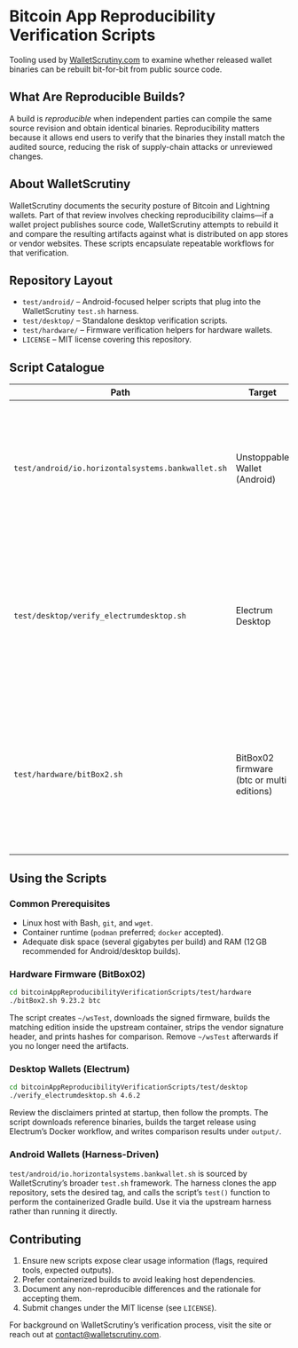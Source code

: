 # Bitcoin App Reproducibility Verification Scripts

Tooling used by [WalletScrutiny.com](https://walletscrutiny.com) to examine whether released wallet binaries can be rebuilt bit-for-bit from public source code.

## What Are Reproducible Builds?

A build is *reproducible* when independent parties can compile the same source revision and obtain identical binaries. Reproducibility matters because it allows end users to verify that the binaries they install match the audited source, reducing the risk of supply-chain attacks or unreviewed changes.

## About WalletScrutiny

WalletScrutiny documents the security posture of Bitcoin and Lightning wallets. Part of that review involves checking reproducibility claims—if a wallet project publishes source code, WalletScrutiny attempts to rebuild it and compare the resulting artifacts against what is distributed on app stores or vendor websites. These scripts encapsulate repeatable workflows for that verification.

## Repository Layout

- `test/android/` – Android-focused helper scripts that plug into the WalletScrutiny `test.sh` harness.
- `test/desktop/` – Standalone desktop verification scripts.
- `test/hardware/` – Firmware verification helpers for hardware wallets.
- `LICENSE` – MIT license covering this repository.

## Script Catalogue

| Path | Target | Purpose |
| --- | --- | --- |
| `test/android/io.horizontalsystems.bankwallet.sh` | Unstoppable Wallet (Android) | Defines repo metadata and a containerized Gradle build function that the WalletScrutiny harness calls when verifying Play Store APKs. |
| `test/desktop/verify_electrumdesktop.sh` | Electrum Desktop | End-to-end reproducibility script: downloads official release artifacts, runs Electrum’s Docker-based build, compares outputs, and reports differences. |
| `test/hardware/bitBox2.sh` | BitBox02 firmware (btc or multi editions) | Automates downloading vendor firmware, rebuilding inside the upstream container image, stripping signatures, and comparing hashes. |

## Using the Scripts

### Common Prerequisites

- Linux host with Bash, `git`, and `wget`.
- Container runtime (`podman` preferred; `docker` accepted).
- Adequate disk space (several gigabytes per build) and RAM (12 GB recommended for Android/desktop builds).

### Hardware Firmware (BitBox02)

```bash
cd bitcoinAppReproducibilityVerificationScripts/test/hardware
./bitBox2.sh 9.23.2 btc
```

The script creates `~/wsTest`, downloads the signed firmware, builds the matching edition inside the upstream container, strips the vendor signature header, and prints hashes for comparison. Remove `~/wsTest` afterwards if you no longer need the artifacts.

### Desktop Wallets (Electrum)

```bash
cd bitcoinAppReproducibilityVerificationScripts/test/desktop
./verify_electrumdesktop.sh 4.6.2
```

Review the disclaimers printed at startup, then follow the prompts. The script downloads reference binaries, builds the target release using Electrum’s Docker workflow, and writes comparison results under `output/`.

### Android Wallets (Harness-Driven)

`test/android/io.horizontalsystems.bankwallet.sh` is sourced by WalletScrutiny’s broader `test.sh` framework. The harness clones the app repository, sets the desired tag, and calls the script’s `test()` function to perform the containerized Gradle build. Use it via the upstream harness rather than running it directly.

## Contributing

1. Ensure new scripts expose clear usage information (flags, required tools, expected outputs).
2. Prefer containerized builds to avoid leaking host dependencies.
3. Document any non-reproducible differences and the rationale for accepting them.
4. Submit changes under the MIT license (see `LICENSE`).

For background on WalletScrutiny’s verification process, visit the site or reach out at [contact@walletscrutiny.com](mailto:contact@walletscrutiny.com).
